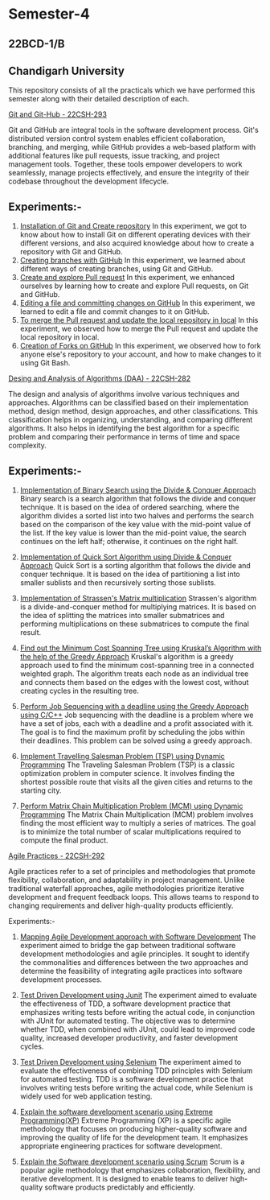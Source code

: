 # Semester-4 
## 22BCD-1/B 
## Chandigarh University

This repository consists of all the practicals which we have performed this semester along with their detailed description of each.

[Git and Git-Hub - 22CSH-293](https://github.com/Sakshi-code13/Semester-4/tree/Git-and-GitHub/Git%20and%20GitHUB)

Git and GitHub are integral tools in the software development process. Git's distributed version control system enables efficient collaboration, branching, and merging, while GitHub provides a web-based platform with additional features like pull requests, issue tracking, and project management tools. Together, these tools empower developers to work seamlessly, manage projects effectively, and ensure the integrity of their codebase throughout the development lifecycle.

## Experiments:-

1. [Installation of Git and Create repository](https://github.com/Sakshi-code13/Semester-4/blob/Git-and-GitHub/Git%20and%20GitHUB/Experiment%201.pdf)
In this experiment, we got to know about how to install Git on different operating devices with their different versions, and also acquired knowledge about how to create a repository with Git and GitHub.
2. [Creating branches with GitHub](https://github.com/Sakshi-code13/Semester-4/blob/Git-and-GitHub/Git%20and%20GitHUB/Experiment%202.pdf)
In this experiment, we learned about different ways of creating branches, using Git and GitHub.
3. [Create and explore Pull request](https://github.com/Sakshi-code13/Semester-4/blob/Git-and-GitHub/Git%20and%20GitHUB/Experiment%203.pdf)
In this experiment, we enhanced ourselves by learning how to create and explore Pull requests, on Git and GitHub.
4. [Editing a file and committing changes on GitHub](https://github.com/Sakshi-code13/Semester-4/blob/Git-and-GitHub/Git%20and%20GitHUB/Experiment%204.pdf)
In this experiment, we learned to edit a file and commit changes to it on GitHub.
5. [To merge the Pull request and update the local repository in local](https://github.com/Sakshi-code13/Semester-4/blob/Git-and-GitHub/Git%20and%20GitHUB/Experiment%205.pdf)
In this experiment, we observed how to merge the Pull request and update the local repository in local.
6. [Creation of Forks on GitHub](https://github.com/Sakshi-code13/Semester-4/blob/Git-and-GitHub/Git%20and%20GitHUB/Experiment%206.pdf)
In this experiment, we observed how to fork anyone else's repository to your account, and how to make changes to it using Git Bash.


[Desing and Analysis of Algorithms (DAA) - 22CSH-282](https://github.com/Sakshi-code13/Semester-4/tree/Design-and-Analysis-of-Algorithms/Design%20and%20Analysis%20of%20Algorithms)

The design and analysis of algorithms involve various techniques and approaches. Algorithms can be classified based on their implementation method, design method, design approaches, and other classifications. This classification helps in organizing, understanding, and comparing different algorithms. It also helps in identifying the best algorithm for a specific problem and comparing their performance in terms of time and space complexity.

## Experiments:-
1. [Implementation of Binary Search using the Divide & Conquer Approach](https://github.com/Sakshi-code13/Semester-4/blob/Design-and-Analysis-of-Algorithms/Design%20and%20Analysis%20of%20Algorithms/Experiment%201.docx)
Binary search is a search algorithm that follows the divide and conquer technique. It is based on the idea of ordered searching, where the algorithm divides a sorted list into two halves and performs the search based on the comparison of the key value with the mid-point value of the list. If the key value is lower than the mid-point value, the search continues on the left half; otherwise, it continues on the right half.

2. [Implementation of Quick Sort Algorithm using Divide & Conquer Approach](https://github.com/Sakshi-code13/Semester-4/blob/Design-and-Analysis-of-Algorithms/Design%20and%20Analysis%20of%20Algorithms/Experiment%202.docx) 
Quick Sort is a sorting algorithm that follows the divide and conquer technique. It is based on the idea of partitioning a list into smaller sublists and then recursively sorting those sublists.

3. [Implementation of Strassen's Matrix multiplication](https://github.com/Sakshi-code13/Semester-4/blob/Design-and-Analysis-of-Algorithms/Design%20and%20Analysis%20of%20Algorithms/Experiment%203.docx)
Strassen's algorithm is a divide-and-conquer method for multiplying matrices. It is based on the idea of splitting the matrices into smaller submatrices and performing multiplications on these submatrices to compute the final result.

4. [Find out the Minimum Cost Spanning Tree using Kruskal’s Algorithm with the help of the Greedy Approach](https://github.com/Sakshi-code13/Semester-4/blob/Design-and-Analysis-of-Algorithms/Design%20and%20Analysis%20of%20Algorithms/Experiment%204.pdf)
Kruskal's algorithm is a greedy approach used to find the minimum cost-spanning tree in a connected weighted graph. The algorithm treats each node as an individual tree and connects them based on the edges with the lowest cost, without creating cycles in the resulting tree.

5. [Perform Job Sequencing with a deadline using the Greedy Approach using C/C++](https://github.com/Sakshi-code13/Semester-4/blob/Design-and-Analysis-of-Algorithms/Design%20and%20Analysis%20of%20Algorithms/Experiment%205.pdf)
Job sequencing with the deadline is a problem where we have a set of jobs, each with a deadline and a profit associated with it. The goal is to find the maximum profit by scheduling the jobs within their deadlines. This problem can be solved using a greedy approach.

6. [Implement Travelling Salesman Problem (TSP) using Dynamic Programming](https://github.com/Sakshi-code13/Semester-4/blob/Design-and-Analysis-of-Algorithms/Design%20and%20Analysis%20of%20Algorithms/Experiment%206.pdf)
The Traveling Salesman Problem (TSP) is a classic optimization problem in computer science. It involves finding the shortest possible route that visits all the given cities and returns to the starting city.

7. [Perform Matrix Chain Multiplication Problem (MCM) using Dynamic Programming](https://github.com/Sakshi-code13/Semester-4/blob/Design-and-Analysis-of-Algorithms/Design%20and%20Analysis%20of%20Algorithms/Experiment%207.pdf)
The Matrix Chain Multiplication (MCM) problem involves finding the most efficient way to multiply a series of matrices. The goal is to minimize the total number of scalar multiplications required to compute the final product.

[Agile Practices - 22CSH-292](https://github.com/Sakshi-code13/Semester-4/tree/Agile-Practices/Agile%20Practices)

Agile practices refer to a set of principles and methodologies that promote flexibility, collaboration, and adaptability in project management. Unlike traditional waterfall approaches, agile methodologies prioritize iterative development and frequent feedback loops. This allows teams to respond to changing requirements and deliver high-quality products efficiently.

Experiments:-
1. [Mapping Agile Development approach with Software Development](https://github.com/Sakshi-code13/Semester-4/blob/Agile-Practices/Agile%20Practices/Experiment%201.docx)
The experiment aimed to bridge the gap between traditional software development methodologies and agile principles. It sought to identify the commonalities and differences between the two approaches and determine the feasibility of integrating agile practices into software development processes.

2. [Test Driven Development using Junit](https://github.com/Sakshi-code13/Semester-4/blob/Agile-Practices/Agile%20Practices/Experiment%202.docx)
The experiment aimed to evaluate the effectiveness of TDD, a software development practice that emphasizes writing tests before writing the actual code, in conjunction with JUnit for automated testing. The objective was to determine whether TDD, when combined with JUnit, could lead to improved code quality, increased developer productivity, and faster development cycles.

3. [Test Driven Development using Selenium](https://github.com/Sakshi-code13/Semester-4/blob/Agile-Practices/Agile%20Practices/Experiment%203.docx) 
The experiment aimed to evaluate the effectiveness of combining TDD principles with Selenium for automated testing. TDD is a software development practice that involves writing tests before writing the actual code, while Selenium is widely used for web application testing.

4. [Explain the software development scenario using Extreme Programming(XP)](https://github.com/Sakshi-code13/Semester-4/blob/Agile-Practices/Agile%20Practices/Experiment%204.docx)
Extreme Programming (XP) is a specific agile methodology that focuses on producing higher-quality software and improving the quality of life for the development team. It emphasizes appropriate engineering practices for software development.

5. [Explain the Software development scenario using Scrum](https://github.com/Sakshi-code13/Semester-4/blob/Agile-Practices/Agile%20Practices/Experiment%205.docx)
Scrum is a popular agile methodology that emphasizes collaboration, flexibility, and iterative development. It is designed to enable teams to deliver high-quality software products predictably and efficiently.
